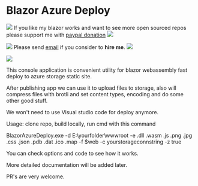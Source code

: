 # Blazor Azure Deploy

![](https://placehold.it/15/4747d1/000000?text=+) 
If you like my blazor works and want to see more open sourced repos please support me with [paypal donation](https://www.paypal.me/VakhtangiAbashidze/10)
![](https://placehold.it/15/4747d1/000000?text=+) 

![](https://placehold.it/15/00e600/000000?text=+) 
Please send [email](mailto:VakhtangiAbashidze@gmail.com) if you consider to **hire me**.
![](https://placehold.it/15/00e600/000000?text=+)     


![](https://placehold.it/15/ffffff/000000?text=+)  

This console application is convenient utility for blazor webassembly fast deploy to azure storage static site.

After publishing app we can use it to upload files to storage, also will compress files with brotli and set content types, encoding and do some other good stuff.

We won't need to use Visual studio code for deploy anymore.

Usage: clone repo, build locally, run cmd with this command

BlazorAzureDeploy.exe -d E:\yourfolder\wwwroot -e .dll .wasm .js .png .jpg .css .json .pdb .dat .ico .map  -f $web -c yourstorageconnstring -z true

You can check options and code to see how it works.

More detailed documentation will be added later.


PR's are very welcome.
